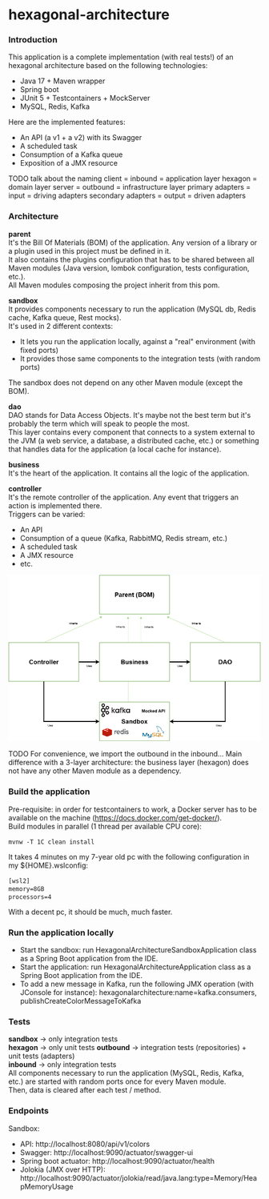 # hexagonal-architecture

### Introduction
This application is a complete implementation (with real tests!) of an hexagonal architecture based on the following technologies:
   - Java 17 + Maven wrapper
   - Spring boot
   - JUnit 5 + Testcontainers + MockServer
   - MySQL, Redis, Kafka

Here are the implemented features:
   - An API (a v1 + a v2) with its Swagger
   - A scheduled task
   - Consumption of a Kafka queue
   - Exposition of a JMX resource  
   
TODO talk about the naming
client = inbound = application layer
hexagon = domain layer
server = outbound = infrastructure layer
primary adapters = input = driving adapters
secondary adapters = output = driven adapters

### Architecture
**parent**  
It's the Bill Of Materials (BOM) of the application. Any version of a library or a plugin used in this project must be defined in it.  
It also contains the plugins configuration that has to be shared between all Maven modules (Java version, lombok configuration, tests configuration, etc.).  
All Maven modules composing the project inherit from this pom.

**sandbox**  
It provides components necessary to run the application (MySQL db, Redis cache, Kafka queue, Rest mocks).  
It's used in 2 different contexts:
   - It lets you run the application locally, against a "real" environment (with fixed ports)
   - It provides those same components to the integration tests (with random ports)

The sandbox does not depend on any other Maven module (except the BOM).

**dao**  
DAO stands for Data Access Objects. It's maybe not the best term but it's probably the term which will speak to people the most.  
This layer contains every component that connects to a system external to the JVM (a web service, a database, a distributed cache, etc.) or something that handles data for the application (a local cache for instance).  

**business**  
It's the heart of the application. It contains all the logic of the application.  

**controller**  
It's the remote controller of the application. Any event that triggers an action is implemented there.  
Triggers can be varied:
   - An API
   - Consumption of a queue (Kafka, RabbitMQ, Redis stream, etc.)
   - A scheduled task
   - A JMX resource
   - etc.

![Architecture](hexagonal-architecture.drawio.png?raw=true)

TODO For convenience, we import the outbound in the inbound...
Main difference with a 3-layer architecture: the business layer (hexagon) does not have any other Maven module as a dependency.

### Build the application
Pre-requisite: in order for testcontainers to work, a Docker server has to be available on the machine (https://docs.docker.com/get-docker/).  
Build modules in parallel (1 thread per available CPU core):
```
mvnw -T 1C clean install
```

It takes 4 minutes on my 7-year old pc with the following configuration in my ${HOME}\.wslconfig:
```
[wsl2]
memory=8GB
processors=4
```
With a decent pc, it should be much, much faster.

### Run the application locally
   - Start the sandbox: run HexagonalArchitectureSandboxApplication class as a Spring Boot application from the IDE.
   - Start the application: run HexagonalArchitectureApplication class as a Spring Boot application from the IDE.
   - To add a new message in Kafka, run the following JMX operation (with JConsole for instance): hexagonalarchitecture:name=kafka.consumers, publishCreateColorMessageToKafka

### Tests
**sandbox** -> only integration tests  
**hexagon** -> only unit tests
**outbound** -> integration tests (repositories) +  unit tests (adapters)  
**inbound** -> only integration tests  
All components necessary to run the application (MySQL, Redis, Kafka, etc.) are started with random ports once for every Maven module.  
Then, data is cleared after each test / method.  

### Endpoints
Sandbox:  
   - API: http://localhost:8080/api/v1/colors  
   - Swagger: http://localhost:9090/actuator/swagger-ui  
   - Spring boot actuator: http://localhost:9090/actuator/health  
   - Jolokia (JMX over HTTP):  http://localhost:9090/actuator/jolokia/read/java.lang:type=Memory/HeapMemoryUsage